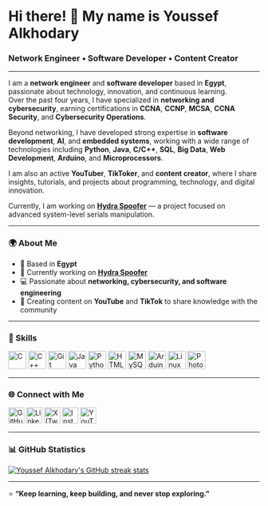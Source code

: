 # Hi there! 👋 My name is Youssef Alkhodary  
### Network Engineer • Software Developer • Content Creator  

---

I am a **network engineer** and **software developer** based in **Egypt**, passionate about technology, innovation, and continuous learning.  
Over the past four years, I have specialized in **networking and cybersecurity**, earning certifications in **CCNA**, **CCNP**, **MCSA**, **CCNA Security**, and **Cybersecurity Operations**.  

Beyond networking, I have developed strong expertise in **software development**, **AI**, and **embedded systems**, working with a wide range of technologies including **Python**, **Java**, **C/C++**, **SQL**, **Big Data**, **Web Development**, **Arduino**, and **Microprocessors**.  

I am also an active **YouTuber**, **TikToker**, and **content creator**, where I share insights, tutorials, and projects about programming, technology, and digital innovation.  

Currently, I am working on **[Hydra Spoofer](#)** — a project focused on advanced system-level serials manipulation.

---

### 🌍 About Me
- 📍 Based in **Egypt**  
- 🚀 Currently working on **[Hydra Spoofer](#)**  
- 💻 Passionate about **networking, cybersecurity, and software engineering**  
- 🎥 Creating content on **YouTube** and **TikTok** to share knowledge with the community  

---

### 🧠 Skills

<p align="left">
<a href="https://docs.microsoft.com/en-us/cpp/?view=msvc-170" target="_blank"><img src="https://raw.githubusercontent.com/danielcranney/readme-generator/main/public/icons/skills/c-colored.svg" width="36" height="36" alt="C" /></a>
<a href="https://docs.microsoft.com/en-us/cpp/?view=msvc-170" target="_blank"><img src="https://raw.githubusercontent.com/danielcranney/readme-generator/main/public/icons/skills/cplusplus-colored.svg" width="36" height="36" alt="C++" /></a>
<a href="https://git-scm.com/" target="_blank"><img src="https://raw.githubusercontent.com/danielcranney/readme-generator/main/public/icons/skills/git-colored.svg" width="36" height="36" alt="Git" /></a>
<a href="https://www.oracle.com/java/" target="_blank"><img src="https://raw.githubusercontent.com/danielcranney/readme-generator/main/public/icons/skills/java-colored.svg" width="36" height="36" alt="Java" /></a>
<a href="https://www.python.org/" target="_blank"><img src="https://raw.githubusercontent.com/danielcranney/readme-generator/main/public/icons/skills/python-colored.svg" width="36" height="36" alt="Python" /></a>
<a href="https://developer.mozilla.org/en-US/docs/Glossary/HTML5" target="_blank"><img src="https://raw.githubusercontent.com/danielcranney/readme-generator/main/public/icons/skills/html5-colored.svg" width="36" height="36" alt="HTML5" /></a>
<a href="https://www.mysql.com/" target="_blank"><img src="https://raw.githubusercontent.com/danielcranney/readme-generator/main/public/icons/skills/mysql-colored.svg" width="36" height="36" alt="MySQL" /></a>
<a href="https://store.arduino.cc/" target="_blank"><img src="https://raw.githubusercontent.com/danielcranney/readme-generator/main/public/icons/skills/arduino-colored.svg" width="36" height="36" alt="Arduino" /></a>
<a href="https://www.linux.org" target="_blank"><img src="https://raw.githubusercontent.com/danielcranney/readme-generator/main/public/icons/skills/linux-colored.svg" width="36" height="36" alt="Linux" /></a>
<a href="https://www.adobe.com/products/photoshop.html" target="_blank"><img src="https://raw.githubusercontent.com/danielcranney/readme-generator/main/public/icons/skills/photoshop-colored.svg" width="36" height="36" alt="Photoshop" /></a>
</p>

---

### 🌐 Connect with Me

<p align="left">
<a href="https://github.com/UserJoo9" target="_blank"><img src="https://raw.githubusercontent.com/danielcranney/readme-generator/main/public/icons/socials/github.svg" width="32" height="32" alt="GitHub" /></a>
<a href="https://www.linkedin.com/in/youssef-alkhodary-36b0311b6/" target="_blank"><img src="https://raw.githubusercontent.com/danielcranney/readme-generator/main/public/icons/socials/linkedin.svg" width="32" height="32" alt="LinkedIn" /></a>
<a href="https://x.com/_Alkhodary_" target="_blank"><img src="https://raw.githubusercontent.com/danielcranney/readme-generator/main/public/icons/socials/twitter.svg" width="32" height="32" alt="X (Twitter)" /></a>
<a href="https://www.instagram.com/youssefalkhodary1" target="_blank"><img src="https://raw.githubusercontent.com/danielcranney/readme-generator/main/public/icons/socials/instagram.svg" width="32" height="32" alt="Instagram" /></a>
<a href="https://www.youtube.com/@youssefalkhodary" target="_blank"><img src="https://raw.githubusercontent.com/danielcranney/readme-generator/main/public/icons/socials/youtube.svg" width="32" height="32" alt="YouTube" /></a>
</p>

---

### 📊 GitHub Statistics

<a href="https://github.com/UserJoo9">
  <img src="https://github-readme-streak-stats.herokuapp.com/?user=UserJoo9&stroke=ffffff&background=1c1917&ring=0891b2&fire=0891b2&currStreakNum=ffffff&currStreakLabel=0891b2&sideNums=ffffff&sideLabels=ffffff&dates=ffffff&hide_border=true" alt="Youssef Alkhodary's GitHub streak stats" />
</a>

---

⭐ **“Keep learning, keep building, and never stop exploring.”**

